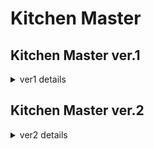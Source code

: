 # Kitchen Master

## Kitchen Master ver.1
<details>
<summary>ver1 details</summary>

## 1. Overview
<p align="center"><img src="https://user-images.githubusercontent.com/40736396/101441535-ab617f00-395c-11eb-98a2-9cbe78fcf078.png" width="70%" height="45%" alt="Rendering"></p>

#### Watching Full video about this project : https://youtu.be/_JTMdI2pfQs

## 2. Hardware
### (1) Prototype


## 3. Algorithm
### (1) System Overview
<p align="center"><img src="./readmeData/systemoverview.png" width="70%" height="45%" alt="system"></p>

### (2) Intent Classifier

### (3) Image Processing
#### Object detection : yolo-tiny 
<p align="center"><img src="./readmeData/yolo-tiny test.png" width="70%" height="45%" alt="yolo"></p>

### (4) Trajectory Planning
<p align="center"><img src="./readmeData/Trajectory_test.png" width="70%" height="45%" alt="planning"></p>

### (5) Result
<p align="center"><img src="./readmeData/octomapping.png" width="70%" height="45%" alt="result1"></p>
<p align="center"><img src="./readmeData/mapping data.png" width="70%" height="45%" alt="result2"></p>

## Reference

> A Study on Deep Learning Based RobotArm System 
> go to paper [Link](https://manuscriptlink-society-file.s3-ap-northeast-1.amazonaws.com/kips/conference/2020fall/presentation/KIPS_C2020B0162.pdf)

</details>

## Kitchen Master ver.2
<details>
<summary>ver2 details</summary>

</details>




